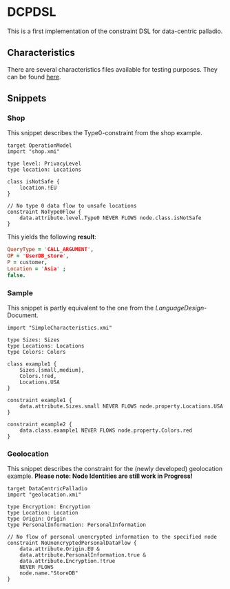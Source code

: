 # DCPDSL

This is a first implementation of the constraint DSL for data-centric palladio.

## Characteristics

There are several characteristics files available for testing purposes. They can be found [here](https://github.com/sebinside/DCPDSL/tree/master/Characteristics).

## Snippets

### Shop

This snippet describes the Type0-constraint from the shop example.

```smalltalk
target OperationModel
import "shop.xmi"

type level: PrivacyLevel
type location: Locations

class isNotSafe {
	location.!EU
}

// No type 0 data flow to unsafe locations
constraint NoType0Flow {
	data.attribute.level.Type0 NEVER FLOWS node.class.isNotSafe
}
```

This yields the following **result**:

```prolog
QueryType = 'CALL_ARGUMENT',
OP = 'UserDB_store',
P = customer,
Location = 'Asia' ;
false.
```

### Sample

This snippet is partly equivalent to the one from the *LanguageDesign*-Document.

```smalltalk
import "SimpleCharacteristics.xmi"

type Sizes: Sizes
type Locations: Locations
type Colors: Colors

class example1 {
    Sizes.[small,medium],
    Colors.!red,
    Locations.USA
}

constraint example1 {
	data.attribute.Sizes.small NEVER FLOWS node.property.Locations.USA
}

constraint example2 {
	data.class.example1 NEVER FLOWS node.property.Colors.red
}
```

### Geolocation

This snippet describes the constraint for the (newly developed) geolocation example.
**Please note: Node Identities are still work in Progress!**

```smalltalk
target DataCentricPalladio
import "geolocation.xmi"

type Encryption: Encryption
type Location: Location
type Origin: Origin
type PersonalInformation: PersonalInformation

// No flow of personal unencrypted information to the specified node 
constraint NoUnencryptedPersonalDataFlow {
	data.attribute.Origin.EU &
	data.attribute.PersonalInformation.true &
	data.attribute.Encryption.!true 
	NEVER FLOWS
	node.name."StoreDB"
}
```